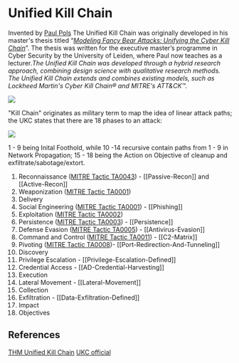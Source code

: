 # Unified Kill Chain

Invented by [Paul Pols](https://www.linkedin.com/in/paulpols) The Unified Kill Chain was originally developed in his master's thesis titled “[_Modeling Fancy Bear Attacks: Unifying the Cyber Kill Chain_](https://www.unifiedkillchain.com/assets/The-Unified-Kill-Chain-Thesis.pdf)”. The thesis was written for the executive master’s programme in Cyber Security by the University of Leiden, where Paul now teaches as a lecturer.*The Unified Kill Chain was developed through a hybrid research approach, combining design science with qualitative research methods. The Unified Kill Chain extends and combines existing models, such as Lockheed Martin's Cyber Kill Chain® and MITRE's ATT&CK™.*

![](unified-kill-chain.png)


"Kill Chain" originates as military term to map the idea of linear attack paths; the UKC states that there are 18 phases to an attack:

![](ukc18phases.png)

1 - 9 being Inital Foothold, while 10 -14 recursive contain paths from 1 - 9 in Network Propagation; 15 - 18 being the Action on Objective of cleanup and exfiltrate/sabotage/extort.
1. Reconnaissance ([MITRE Tactic TA0043](https://attack.mitre.org/tactics/TA0001/)) - [[Passive-Recon]] and [[Active-Recon]]
2. Weaponization ([MITRE Tactic TA0001](https://attack.mitre.org/tactics/TA0001/))
3. Delivery 
4. Social Engineering ([MITRE Tactic TA0001](https://attack.mitre.org/tactics/TA0001/)) - [[Phishing]]
5. Exploitation ([MITRE Tactic TA0002](https://attack.mitre.org/tactics/TA0002/))
6. Persistence ([MITRE Tactic TA0003](https://attack.mitre.org/tactics/TA0002/)) - [[Persistence]]
7. Defense Evasion ([MITRE Tactic TA0005](https://attack.mitre.org/tactics/TA0005/)) - [[Antivirus-Evasion]]
8. Command and Control ([MITRE Tactic TA0011](https://attack.mitre.org/tactics/TA0011/)) - [[C2-Matrix]]
9. Pivoting ([MITRE Tactic TA0008](https://attack.mitre.org/tactics/TA0008/))- [[Port-Redirection-And-Tunneling]]
11. Discovery 
12. Privilege Escalation - [[Privilege-Escalation-Defined]]
13. Credential Access - [[AD-Credential-Harvesting]]
14. Execution
15. Lateral Movement - [[Lateral-Movement]]
16. Collection
17. Exfiltration - [[Data-Exfiltration-Defined]]
18. Impact
19. Objectives


## References

[THM Unified Kill Chain](https://tryhackme.com/room/unifiedkillchain)
[UKC official](https://www.unifiedkillchain.com/assets/The-Unified-Kill-Chain-Thesis.pdf)